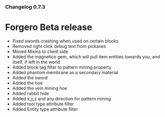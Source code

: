 ### Changelog 0.7.3

# Forgero Beta release

* Fixed swords crashing when used on certain blocks
* Removed right click debug text from pickaxes
* Moved Mixins to client side
* Added the magnetico gem, which will pull item entities towards you, and itself, if left in the world
* Added block tag filter to pattern mining property
* Added phantom membrane as a secondary material
* Added the sword
* Added the hoe
* Added the vein mining hoe
* Added rabbit hide
* Added x,y,z and any direction for pattern mining
* Added tool type attribute filter
* Added Entity type attribute filter
